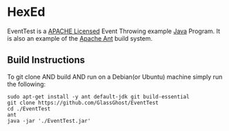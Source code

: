 HexEd
=====

EventTest is a [APACHE Licensed] Event Throwing example [Java] Program. It is also an example of the [Apache Ant] build system.


Build Instructions
------------------
To git clone AND build AND run on a Debian(or Ubuntu) machine simply run the following:
```
sudo apt-get install -y ant default-jdk git build-essential
git clone https://github.com/GlassGhost/EventTest
cd ./EventTest
ant
java -jar './EventTest.jar'
```

[APACHE Licensed]:http://www.apache.org/licenses/LICENSE-2.0
[Java]:https://en.wikipedia.org/wiki/Java_(programming_language)
[Apache Ant]:https://en.wikipedia.org/wiki/Apache_Ant
